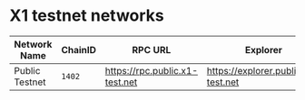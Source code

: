 # X1 testnet networks

| Network Name | ChainID | RPC URL | Explorer | Bridge Info |
|--------------|---------|---------|----------|------------------|
| Public Testnet | `1402` | https://rpc.public.x1-test.net | https://explorer.public.x1-test.net | https://public.x1-test.net/